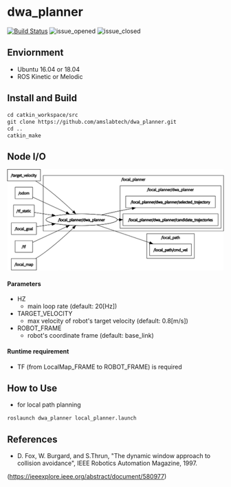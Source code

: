 # dwa_planner

[![Build Status](https://travis-ci.org/amslabtech/dwa_planner.svg?branch=master)](https://travis-ci.org/amslabtech/dwa_planner)
![issue_opened](https://img.shields.io/github/issues/amslabtech/dwa_planner.svg)
![issue_closed](https://img.shields.io/github/issues-closed/amslabtech/dwa_planner.svg)

## Enviornment
- Ubuntu 16.04 or 18.04
- ROS Kinetic or Melodic

## Install and Build

```
cd catkin_workspace/src
git clone https://github.com/amslabtech/dwa_planner.git
cd ..
catkin_make
```

## Node I/O

![dwa_planner I/O diagram](doc/images/dwa_planner_io.png)

#### Parameters
- HZ
  - main loop rate (default: 20[Hz])
- TARGET_VELOCITY
  - max velocity of robot's target velocity (default: 0.8[m/s])
- ROBOT_FRAME
  - robot's coordinate frame (default: base_link)
  
#### Runtime requirement
- TF (from LocalMap_FRAME to ROBOT_FRAME) is required

## How to Use
- for local path planning
```
roslaunch dwa_planner local_planner.launch
```

## References
- D. Fox,  W. Burgard, and S.Thrun, "The dynamic window approach to collision avoidance", IEEE Robotics Automation Magazine, 1997.

(https://ieeexplore.ieee.org/abstract/document/580977)
